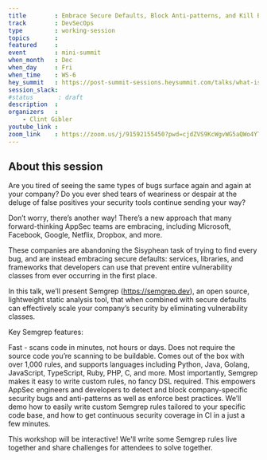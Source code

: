 ```yaml
---
title        : Embrace Secure Defaults, Block Anti-patterns, and Kill Bug Classes with Semgrep
track        : DevSecOps
type         : working-session
topics       :
featured     :
event        : mini-summit
when_month   : Dec
when_day     : Fri
when_time    : WS-6
hey_summit   : https://post-summit-sessions.heysummit.com/talks/what-is-semgrep-and-how-to-use-it/
session_slack:
#status       : draft
description  :
organizers   :
    - Clint Gibler
youtube_link :
zoom_link    : https://zoom.us/j/91592155450?pwd=cjdZVS9KcWgvWG5aQWo4YThDS2ZVUT09
---
```


## About this session

Are you tired of seeing the same types of bugs surface again and again at your company? Do you ever shed tears of weariness or despair at the deluge of false positives your security tools continue sending your way?

Don’t worry, there’s another way! There’s a new approach that many forward-thinking AppSec teams are embracing, including Microsoft, Facebook, Google, Netflix, Dropbox, and more.

These companies are abandoning the Sisyphean task of trying to find every bug, and are instead embracing secure defaults: services, libraries, and frameworks that developers can use that prevent entire vulnerability classes from ever occurring in the first place.

In this talk, we’ll present Semgrep (https://semgrep.dev), an open source, lightweight static analysis tool, that when combined with secure defaults can effectively scale your company’s security by eliminating vulnerability classes.

Key Semgrep features:

Fast - scans code in minutes, not hours or days.
Does not require the source code you’re scanning to be buildable.
Comes out of the box with over 1,000 rules, and supports languages including Python, Java, Golang, JavaScript, TypeScript, Ruby, PHP, C, and more.
Most importantly, Semgrep makes it easy to write custom rules, no fancy DSL required. This empowers AppSec engineers and developers to detect and block company-specific security bugs and anti-patterns as well as enforce best practices.
We’ll demo how to easily write custom Semgrep rules tailored to your specific code base, and how to get continuous security coverage in CI in a just a few minutes.

This workshop will be interactive! We'll write some Semgrep rules live together and share challenges for attendees to solve together.

